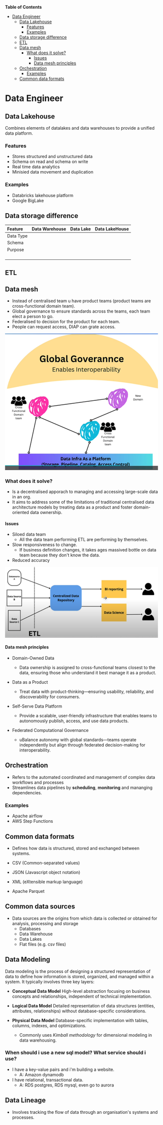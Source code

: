 <!-- markdown-toc start - Don't edit this section. Run M-x markdown-toc-refresh-toc -->
**Table of Contents**

- [Data Engineer](#data-engineer)
    - [Data Lakehouse](#data-lakehouse)
        - [Features](#features)
        - [Examples](#examples)
    - [Data storage difference](#data-storage-difference)
    - [ETL](#etl)
    - [Data mesh](#data-mesh)
        - [What does it solve?](#what-does-it-solve)
            - [Issues](#issues)
            - [Data mesh principles](#data-mesh-principles)
    - [Orchestration](#orchestration)
        - [Examples](#examples-1)
    - [Common data formats](#common-data-formats)

<!-- markdown-toc end -->

# Data Engineer

## Data Lakehouse

Combines elements of datalakes and data warehouses to provide a unified data platform.

### Features
* Stores structured and unstructured data
* Schema on read and schema on write
* Real time data analytics
* Minisied data movement and duplication

### Examples
* Databricks lakehouse platform
* Google BigLake


## Data storage difference

| Feature   | Data Warehouse | Data Lake | Data LakeHouse |
|:----------|:---------------|:----------|:---------------|
| Data Type |                |           |                |
| Schema    |                |           |                |
| Purpose   |                |           |                |
|           |                |           |                |
|           |                |           |                |
|           |                |           |                |
|           |                |           |                |

## ETL

## Data mesh
* Instead of centralised team u have product teams (product teams are cross-functional domain team).
* Global governance to ensure standards across the teams, each team elect a person to go.
* Federalised to decision for the product for each team.
* People can request access, DIAP can grate access.

![](../images/data-mesh.png) 

### What does it solve?

* Is a decentralised apporach to managing and accessing large-scale data in an org.
* It aims to address some of the limitations of traditional centralised data architecture models by treating data as a product and foster domain-oriented data ownership.


#### Issues
* Siloed data team
  * All the data team performing ETL are performing by themselves.
* Slow responsiveness to change.
  * If business definition changes, it takes ages massived bottle on data team because they don't know the data.
* Reduced accuracy

![](../images/before-data-mesh.png) 

#### Data mesh principles
* Domain-Owned Data
  * Data ownership is assigned to cross-functional teams closest to the data, ensuring those who understand it best manage it as a product.

* Data as a Product
  * Treat data with product-thinking—ensuring usability, reliability, and discoverability for consumers.

* Self-Serve Data Platform
  * Provide a scalable, user-friendly infrastructure that enables teams to autonomously publish, access, and use data products.

* Federated Computational Governance
  * uBalance autonomy with global standards—teams operate independently but align through federated decision-making for interoperability.

## Orchestration
* Refers to the automated coordinated and management of complex data workflows and processes
* Streamlines data pipelines by **scheduling**, **monitoring** and mananging dependencies.

### Examples
* Apache airflow
* AWS Step Functions

## Common data formats
* Defines how data is structured, stored and exchanged between systems.

* CSV (Common-separated values)
* JSON (Javascript object notation)
* XML (eXtensible markup language)
* Apache Parquet

## Common data sources
* Data sources are the origins from which data is collected or obtained for analysis, processing and storage
  * Databases
  * Data Warehouse
  * Data Lakes
  * Flat files (e.g. csv files)
  
## Data Modeling

Data modeling is the process of designing a structured representation of data to define how information is stored, organized, and managed within a system. It typically involves three key layers:

* **Conceptual Data Model**
  High-level abstraction focusing on business concepts and relationships, independent of technical implementation.

* **Logical Data Model**
  Detailed representation of data structures (entities, attributes, relationships) without database-specific considerations.

* **Physical Data Model**
  Database-specific implementation with tables, columns, indexes, and optimizations.
  * Commonly uses *Kimball methodology* for dimensional modeling in data warehousing.
  
### When should i use a new sql model? What service should i use?
* I have a key-value pairs and i'm building a website.
  * A: Amazon dynamodb
* I have relational, transactional data.
  * A: RDS postgres, RDS mysql, even go to aurora
  
  
## Data Lineage
* Involves tracking the flow of data through an organisation's systems and processes.

